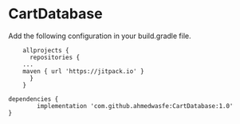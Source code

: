 # CartDatabase
 Add the following configuration in your build.gradle file.
 
		allprojects {
	      repositories {
		...
		maven { url 'https://jitpack.io' }
	      }
	    }
    
    dependencies {
	        implementation 'com.github.ahmedwasfe:CartDatabase:1.0'
	}
